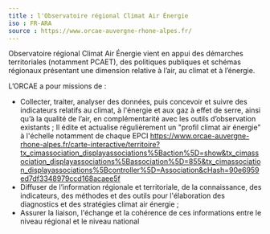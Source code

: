 ```yaml
---
title : l'Observatoire régional Climat Air Énergie
iso : FR-ARA
source : https://www.orcae-auvergne-rhone-alpes.fr/
---
```

Observatoire régional Climat Air Énergie vient en appui des démarches territoriales (notamment PCAET), des politiques publiques et schémas régionaux présentant une dimension relative à l’air, au climat et à l’énergie.

L’ORCAE a pour missions de :

- Collecter, traiter, analyser des données, puis concevoir et suivre des indicateurs relatifs au climat, à l'énergie et aux gaz à effet de serre, ainsi qu’à la qualité de l’air, en complémentarité avec les outils d’observation existants ; Il édite et actualise régulièrement un  "profil climat air énergie" à l'échelle notamment de chaque EPCI
https://www.orcae-auvergne-rhone-alpes.fr/carte-interactive/territoire?tx_cimassociation_displayassociations%5Baction%5D=show&tx_cimassociation_displayassociations%5Bassociation%5D=855&tx_cimassociation_displayassociations%5Bcontroller%5D=Association&cHash=90e6959ed7df3348979ccd168acaee5f
- Diffuser de l’information régionale et territoriale, de la connaissance, des indicateurs, des méthodes et des outils pour l'élaboration des diagnostics et des stratégies climat air énergie ;
- Assurer la liaison, l'échange et la cohérence de ces informations entre le niveau régional et le niveau national